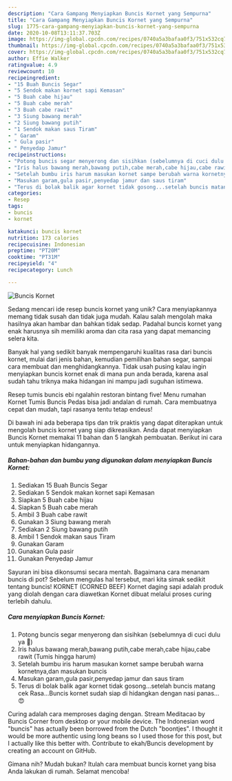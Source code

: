 ```yaml
---
description: "Cara Gampang Menyiapkan Buncis Kornet yang Sempurna"
title: "Cara Gampang Menyiapkan Buncis Kornet yang Sempurna"
slug: 1775-cara-gampang-menyiapkan-buncis-kornet-yang-sempurna
date: 2020-10-08T13:11:37.703Z
image: https://img-global.cpcdn.com/recipes/0740a5a3bafaa0f3/751x532cq70/buncis-kornet-foto-resep-utama.jpg
thumbnail: https://img-global.cpcdn.com/recipes/0740a5a3bafaa0f3/751x532cq70/buncis-kornet-foto-resep-utama.jpg
cover: https://img-global.cpcdn.com/recipes/0740a5a3bafaa0f3/751x532cq70/buncis-kornet-foto-resep-utama.jpg
author: Effie Walker
ratingvalue: 4.9
reviewcount: 10
recipeingredient:
- "15 Buah Buncis Segar"
- "5 Sendok makan kornet sapi Kemasan"
- "5 Buah cabe hijau"
- "5 Buah cabe merah"
- "3 Buah cabe rawit"
- "3 Siung bawang merah"
- "2 Siung bawang putih"
- "1 Sendok makan saus Tiram"
- " Garam"
- " Gula pasir"
- " Penyedap Jamur"
recipeinstructions:
- "Potong buncis segar menyerong dan sisihkan (sebelumnya di cuci dulu ya 🙂)"
- "Iris halus bawang merah,bawang putih,cabe merah,cabe hijau,cabe rawit (Tumis hingga harum)"
- "Setelah bumbu iris harum masukan kornet sampe berubah warna kornetnya,dan masukan buncis"
- "Masukan garam,gula pasir,penyedap jamur dan saus tiram"
- "Terus di bolak balik agar kornet tidak gosong...setelah buncis matang cek Rasa...Buncis kornet sudah siap di hidangkan dengan nasi panas...😍"
categories:
- Resep
tags:
- buncis
- kornet

katakunci: buncis kornet 
nutrition: 173 calories
recipecuisine: Indonesian
preptime: "PT20M"
cooktime: "PT31M"
recipeyield: "4"
recipecategory: Lunch

---
```



![Buncis Kornet](https://img-global.cpcdn.com/recipes/0740a5a3bafaa0f3/751x532cq70/buncis-kornet-foto-resep-utama.jpg)

Sedang mencari ide resep buncis kornet yang unik? Cara menyiapkannya memang tidak susah dan tidak juga mudah. Kalau salah mengolah maka hasilnya akan hambar dan bahkan tidak sedap. Padahal buncis kornet yang enak harusnya sih memiliki aroma dan cita rasa yang dapat memancing selera kita.

Banyak hal yang sedikit banyak mempengaruhi kualitas rasa dari buncis kornet, mulai dari jenis bahan, kemudian pemilihan bahan segar, sampai cara membuat dan menghidangkannya. Tidak usah pusing kalau ingin menyiapkan buncis kornet enak di mana pun anda berada, karena asal sudah tahu triknya maka hidangan ini mampu jadi suguhan istimewa.

Resep tumis buncis ebi ngalahin restoran bintang five! Menu rumahan Kornet Tumis Buncis Pedas bisa jadi andalan di rumah. Cara membuatnya cepat dan mudah, tapi rasanya tentu tetap endeus!


Di bawah ini ada beberapa tips dan trik praktis yang dapat diterapkan untuk mengolah buncis kornet yang siap dikreasikan. Anda dapat menyiapkan Buncis Kornet memakai 11 bahan dan 5 langkah pembuatan. Berikut ini cara untuk menyiapkan hidangannya.

<!--inarticleads1-->

##### Bahan-bahan dan bumbu yang digunakan dalam menyiapkan Buncis Kornet:

1. Sediakan 15 Buah Buncis Segar
1. Sediakan 5 Sendok makan kornet sapi Kemasan
1. Siapkan 5 Buah cabe hijau
1. Siapkan 5 Buah cabe merah
1. Ambil 3 Buah cabe rawit
1. Gunakan 3 Siung bawang merah
1. Sediakan 2 Siung bawang putih
1. Ambil 1 Sendok makan saus Tiram
1. Gunakan  Garam
1. Gunakan  Gula pasir
1. Gunakan  Penyedap Jamur


Sayuran ini bisa dikonsumsi secara mentah. Bagaimana cara menanam buncis di pot? Sebelum mengulas hal tersebut, mari kita simak sedikit tentang buncis! KORNET (CORNED BEEF) Kornet daging sapi adalah produk yang diolah dengan cara diawetkan Kornet dibuat melalui proses curing terlebih dahulu. 

<!--inarticleads2-->

##### Cara menyiapkan Buncis Kornet:

1. Potong buncis segar menyerong dan sisihkan (sebelumnya di cuci dulu ya 🙂)
1. Iris halus bawang merah,bawang putih,cabe merah,cabe hijau,cabe rawit (Tumis hingga harum)
1. Setelah bumbu iris harum masukan kornet sampe berubah warna kornetnya,dan masukan buncis
1. Masukan garam,gula pasir,penyedap jamur dan saus tiram
1. Terus di bolak balik agar kornet tidak gosong...setelah buncis matang cek Rasa...Buncis kornet sudah siap di hidangkan dengan nasi panas...😍


Curing adalah cara memproses daging dengan. Stream Meditacao by Buncis Corner from desktop or your mobile device. The Indonesian word &#34;buncis&#34; has actually been borrowed from the Dutch &#34;boontjes&#34;. I thought it would be more authentic using long beans so I used those for this post, but I actually like this better with. Contribute to ekah/Buncis development by creating an account on GitHub. 

Gimana nih? Mudah bukan? Itulah cara membuat buncis kornet yang bisa Anda lakukan di rumah. Selamat mencoba!
